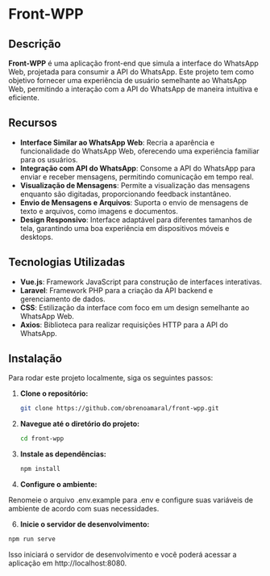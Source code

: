 # Front-WPP

## Descrição

**Front-WPP** é uma aplicação front-end que simula a interface do WhatsApp Web, projetada para consumir a API do WhatsApp. Este projeto tem como objetivo fornecer uma experiência de usuário semelhante ao WhatsApp Web, permitindo a interação com a API do WhatsApp de maneira intuitiva e eficiente.

## Recursos

- **Interface Similar ao WhatsApp Web**: Recria a aparência e funcionalidade do WhatsApp Web, oferecendo uma experiência familiar para os usuários.
- **Integração com API do WhatsApp**: Consome a API do WhatsApp para enviar e receber mensagens, permitindo comunicação em tempo real.
- **Visualização de Mensagens**: Permite a visualização das mensagens enquanto são digitadas, proporcionando feedback instantâneo.
- **Envio de Mensagens e Arquivos**: Suporta o envio de mensagens de texto e arquivos, como imagens e documentos.
- **Design Responsivo**: Interface adaptável para diferentes tamanhos de tela, garantindo uma boa experiência em dispositivos móveis e desktops.

## Tecnologias Utilizadas

- **Vue.js**: Framework JavaScript para construção de interfaces interativas.
- **Laravel**: Framework PHP para a criação da API backend e gerenciamento de dados.
- **CSS**: Estilização da interface com foco em um design semelhante ao WhatsApp Web.
- **Axios**: Biblioteca para realizar requisições HTTP para a API do WhatsApp.

## Instalação

Para rodar este projeto localmente, siga os seguintes passos:

1. **Clone o repositório:**

   ```bash
   git clone https://github.com/obrenoamaral/front-wpp.git
   ```
2. **Navegue até o diretório do projeto:**

   ```bash
   cd front-wpp
   ```
   
4. **Instale as dependências:**

   ```bash
   npm install
   ```
   
6. **Configure o ambiente:**

Renomeie o arquivo .env.example para .env e configure suas variáveis de ambiente de acordo com suas necessidades.

6. **Inicie o servidor de desenvolvimento:**

```bash 
npm run serve
```

Isso iniciará o servidor de desenvolvimento e você poderá acessar a aplicação em http://localhost:8080.


